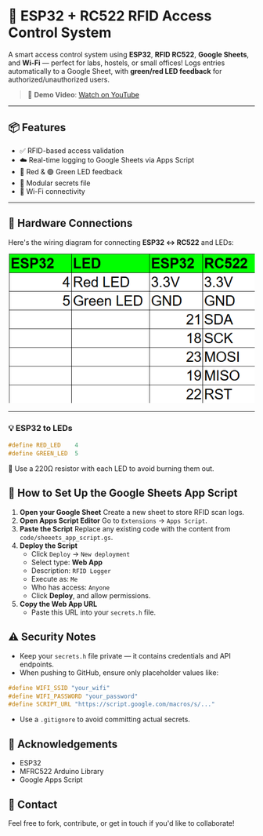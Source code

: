 # 🔐 ESP32 + RC522 RFID Access Control System

A smart access control system using **ESP32**, **RFID RC522**, **Google Sheets**, and **Wi-Fi** — perfect for labs, hostels, or small offices! Logs entries automatically to a Google Sheet, with **green/red LED feedback** for authorized/unauthorized users.

> 🎥 **Demo Video**: [Watch on YouTube](https://your-youtube-link-here.com)

---

## 📦 Features

- ✅ RFID-based access validation  
- ☁️ Real-time logging to Google Sheets via Apps Script  
- 🔴 Red & 🟢 Green LED feedback  
- 🔐 Modular secrets file  
- 📶 Wi-Fi connectivity

---

## 🔌 Hardware Connections

Here's the wiring diagram for connecting **ESP32 ↔ RC522** and LEDs:

![ESP32 RC522 Wiring Diagram](wiring/Connections.png)

---

### 💡 ESP32 to LEDs

```c
#define RED_LED    4
#define GREEN_LED  5
```

📝 Use a 220Ω resistor with each LED to avoid burning them out.

## 🧾 How to Set Up the Google Sheets App Script

1. **Open your Google Sheet** Create a new sheet to store RFID scan logs.
2. **Open Apps Script Editor** Go to `Extensions` → `Apps Script`.
3. **Paste the Script** Replace any existing code with the content from `code/sheeets_app_script.gs`.
4. **Deploy the Script**
   * Click `Deploy` → `New deployment`
   * Select type: **Web App**
   * Description: `RFID Logger`
   * Execute as: `Me`
   * Who has access: `Anyone`
   * Click **Deploy**, and allow permissions.
5. **Copy the Web App URL**
   * Paste this URL into your `secrets.h` file.

## ⚠️ Security Notes

* Keep your `secrets.h` file private — it contains credentials and API endpoints.
* When pushing to GitHub, ensure only placeholder values like:

```c
#define WIFI_SSID "your_wifi"
#define WIFI_PASSWORD "your_password"
#define SCRIPT_URL "https://script.google.com/macros/s/..."
```

* Use a `.gitignore` to avoid committing actual secrets.

## 🙌 Acknowledgements

* ESP32
* MFRC522 Arduino Library
* Google Apps Script

## 📧 Contact

Feel free to fork, contribute, or get in touch if you'd like to collaborate!
